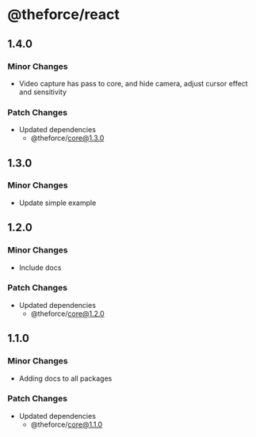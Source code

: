 # @theforce/react

## 1.4.0

### Minor Changes

- Video capture has pass to core, and hide camera, adjust cursor effect and sensitivity

### Patch Changes

- Updated dependencies
  - @theforce/core@1.3.0

## 1.3.0

### Minor Changes

- Update simple example

## 1.2.0

### Minor Changes

- Include docs

### Patch Changes

- Updated dependencies
  - @theforce/core@1.2.0

## 1.1.0

### Minor Changes

- Adding docs to all packages

### Patch Changes

- Updated dependencies
  - @theforce/core@1.1.0

